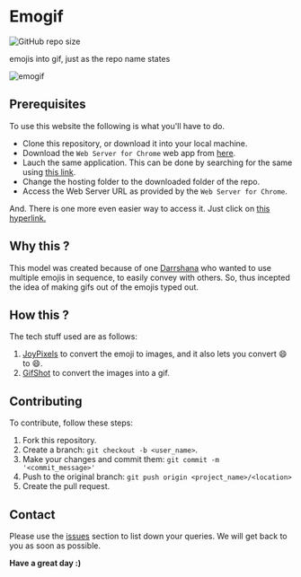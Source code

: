 # Emogif

![GitHub repo size](https://img.shields.io/github/repo-size/Darrshana/Emogif)

emojis into gif, just as the repo name states

![emogif](https://user-images.githubusercontent.com/24373162/136667703-3dc30c9b-0609-4f76-93b1-55f3e99a3ab0.gif)

## Prerequisites

To use this website the following is what you'll have to do.

* Clone this repository, or download it into your local machine.
* Download the `Web Server for Chrome` web app from [here](https://chrome.google.com/webstore/detail/web-server-for-chrome/ofhbbkphhbklhfoeikjpcbhemlocgigb).
* Lauch the same application. This can be done by searching for the same using [this link](chrome://extensions/).
* Change the hosting folder to the downloaded folder of the repo.
* Access the Web Server URL as provided by the `Web Server for Chrome`.

And. There is one more even easier way to access it. Just click on [this hyperlink.](https://emogifv2.netlify.app/)

## Why this ?

This model was created because of one [Darrshana](https://github.com/Darrshana) who wanted to use multiple emojis in sequence, to easily convey with others. So, thus incepted the idea of making gifs out of the emojis typed out.

## How this ?

The tech stuff used are as follows:

1. [JoyPixels](https://www.joypixels.com/) to convert the emoji to images, and it also lets you convert :smile: to 😄.
2. [GifShot](https://github.com/yahoo/gifshot) to convert the images into a gif.

## Contributing
To contribute, follow these steps:

1. Fork this repository.
2. Create a branch: `git checkout -b <user_name>`.
3. Make your changes and commit them: `git commit -m '<commit_message>'`
4. Push to the original branch: `git push origin <project_name>/<location>`
5. Create the pull request.

## Contact

Please use the [issues](https://github.com/Darrshana/Emogif/issues) section to list down your queries. We will get back to you as soon as possible.

**Have a great day :)**
